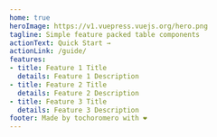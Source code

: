 ```yaml
---
home: true
heroImage: https://v1.vuepress.vuejs.org/hero.png
tagline: Simple feature packed table components
actionText: Quick Start →
actionLink: /guide/
features:
- title: Feature 1 Title
  details: Feature 1 Description
- title: Feature 2 Title
  details: Feature 2 Description
- title: Feature 3 Title
  details: Feature 3 Description
footer: Made by tochoromero with ❤️
---
```

